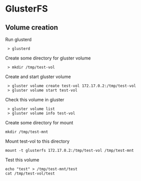 # GlusterFS

## Volume creation

Run glusterd
```
 > glusterd
```

Create some directory for gluster volume
```
 > mkdir /tmp/test-vol
```

Create and start gluster volume
```
 > gluster volume create test-vol 172.17.0.2:/tmp/test-vol
 > gluster volume start test-vol
```

Check this volume in gluster
```
 > gluster volume list
 > gluster volume info test-vol
```

Create some directory for mount
```
mkdir /tmp/test-mnt
```

Mount test-vol to this directory
```
mount -t glusterfs 172.17.0.2:/tmp/test-vol /tmp/test-mnt
```

Test this volume
```
echo "test" > /tmp/test-mnt/test
cat /tmp/test-vol/test
```
